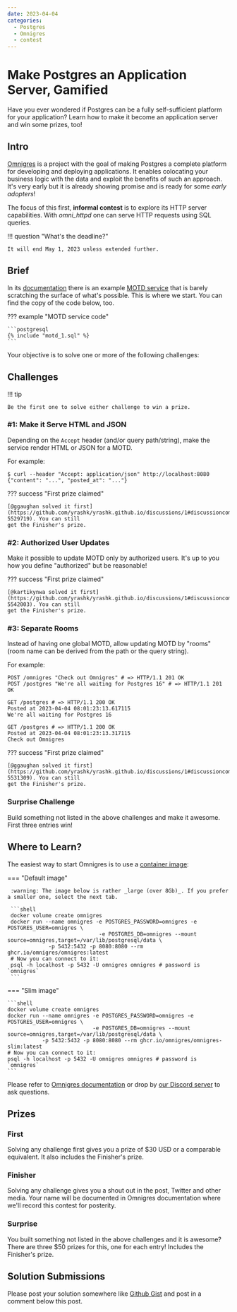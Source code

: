 ```yaml
---
date: 2023-04-04
categories:
  - Postgres
  - Omnigres
  - contest
---
```


# Make Postgres an Application Server, Gamified

Have you ever wondered if Postgres can be a fully self-sufficient platform for your
application? Learn how to make it become an application server and win some prizes, too!

<!-- more -->

## Intro

[Omnigres](https://github.com/omnigres/omnigres) is a project with the goal of making Postgres
a complete platform for developing and deploying applications. It enables colocating your business
logic with the data and exploit the benefits of such an approach. It's very early but it is already
showing promise and is ready for some _early adopters_!

The focus of this first, __informal contest__ is to explore its HTTP server
capabilities. With _omni_httpd_ one can serve HTTP requests using SQL queries.

!!! question "What's the deadline?"

    It will end May 1, 2023 unless extended further.

## Brief 

In its [documentation](https://docs.omnigres.org/) there is an example [MOTD service](https://docs.omnigres.org/examples/motd/)
that is barely scratching the surface of what's possible. This is where we start. You can find the copy of the code below, too.

??? example "MOTD service code"

    ```postgresql
    {% include "motd_1.sql" %}
    ```

Your objective is to solve one or more of the following challenges:

## Challenges

!!! tip

    Be the first one to solve either challenge to win a prize.

### #1: Make it Serve HTML and JSON

Depending on the `Accept` header (and/or query path/string), make the service render HTML or JSON for a MOTD.

For example:

```
$ curl --header "Accept: application/json" http://localhost:8080
{"content": "...", "posted_at": "..."}
```

??? success "First prize claimed"

    [@ggaughan solved it first](https://github.com/yrashk/yrashk.github.io/discussions/1#discussioncomment-5529719). You can still
    get the Finisher's prize.


### #2: Authorized User Updates

Make it possible to update MOTD only by authorized users. It's up to you how you define "authorized" but be reasonable!

??? success "First prize claimed"

    [@kartikynwa solved it first](https://github.com/yrashk/yrashk.github.io/discussions/1#discussioncomment-5542003). You can still
    get the Finisher's prize.


### #3: Separate Rooms

Instead of having one global MOTD, allow updating MOTD by "rooms" (room name can be derived from the path or the query string).

For example: 

```
POST /omnigres "Check out Omnigres" # => HTTP/1.1 201 OK
POST /postgres "We're all waiting for Postgres 16" # => HTTP/1.1 201 OK

GET /postgres # => HTTP/1.1 200 OK
Posted at 2023-04-04 08:01:23:13.617115
We're all waiting for Postgres 16

GET /postgres # => HTTP/1.1 200 OK
Posted at 2023-04-04 08:01:23:13.317115
Check out Omnigres
```


??? success "First prize claimed"

    [@ggaughan solved it first](https://github.com/yrashk/yrashk.github.io/discussions/1#discussioncomment-5531309). You can still
    get the Finisher's prize.

### Surprise Challenge

Build something not listed in the above challenges and make it awesome. First three entries win!

## Where to Learn?

The easiest way to start Omnigres is to use a [container image](https://docs.omnigres.org/quick_start/):

=== "Default image"

     :warning: The image below is rather _large (over 8Gb)_. If you prefer a smaller one, select the next tab.

     ```shell
     docker volume create omnigres
     docker run --name omnigres -e POSTGRES_PASSWORD=omnigres -e POSTGRES_USER=omnigres \
                                 -e POSTGRES_DB=omnigres --mount source=omnigres,target=/var/lib/postgresql/data \
                 -p 5432:5432 -p 8080:8080 --rm ghcr.io/omnigres/omnigres:latest
     # Now you can connect to it:
     psql -h localhost -p 5432 -U omnigres omnigres # password is `omnigres`
     ```

=== "Slim image"

    ```shell
    docker volume create omnigres
    docker run --name omnigres -e POSTGRES_PASSWORD=omnigres -e POSTGRES_USER=omnigres \
                               -e POSTGRES_DB=omnigres --mount source=omnigres,target=/var/lib/postgresql/data \
               -p 5432:5432 -p 8080:8080 --rm ghcr.io/omnigres/omnigres-slim:latest
    # Now you can connect to it:
    psql -h localhost -p 5432 -U omnigres omnigres # password is `omnigres`
    ```

Please refer to [Omnigres documentation](https://docs.omnigres.org) or drop by
[our Discord server](https://discord.gg/Jghrq588qS) to ask questions.

## Prizes

### First 

Solving any challenge first gives you a prize of $30 USD or a comparable equivalent.
It also includes the Finisher's prize.

### Finisher

Solving any challenge gives you a shout out in the post, Twitter and other media. Your name
will be documented in Omnigres documentation where we'll record this contest for posterity.

### Surprise

You built something not listed in the above challenges and it is awesome? There are three $50 prizes for this,
one for each entry! Includes the Finisher's prize.

## Solution Submissions

Please post your solution somewhere like [Github Gist](https://gist.github.com/) and post in a comment below this post.
